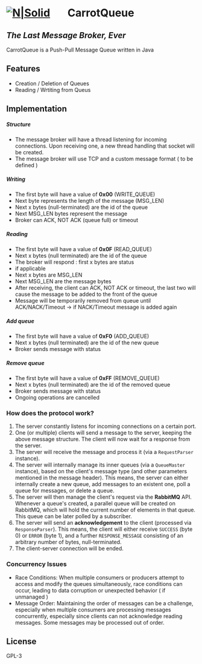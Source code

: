 #  [![N|Solid](https://cdn-icons-png.flaticon.com/32/1628/1628870.png)](https://nodesource.com/products/nsolid) &nbsp;&nbsp;&nbsp;&nbsp;&nbsp;&nbsp;CarrotQueue 
## _The Last Message Broker, Ever_ 




CarrotQueue is a Push-Pull Message Queue written in Java

## Features

- Creation / Deletion of Queues
- Reading / Wrtiting from Queus



## Implementation

##### Structure
- The message broker will have a thread listening for incoming connections. Upon receiving one, a new thread handling that socket will be created. 
- The message broker will use TCP and a custom message format ( to be defined )


##### Writing
- The first byte will have a value of **0x00** (WRITE_QUEUE)
- Next byte represents the length of the message (MSG_LEN)
- Next x bytes (null-terminated) are the id of the queue
- Next MSG_LEN bytes represent the message
- Broker can ACK, NOT ACK (queue full) or timeout

##### Reading
- The first byte will have a value of **0x0F** (READ_QUEUE)
- Next x bytes (null terminated) are the id of the queue
- The broker will respond : first x bytes are status
- if applicable
- Next x bytes are MSG_LEN
- Next MSG_LEN are the message bytes
- After receiving, the client can ACK, NOT ACK  or timeout, the last two will cause the message to be added to the front of the queue
- Message will be temporarily removed from queue until ACK/NACK/Timeout -> if NACK/Timeout message is added again

##### Add queue
- The first byte will have a value of **0xF0** (ADD_QUEUE)
- Next x bytes (null terminated) are the id of the new queue
- Broker sends message with status

##### Remove queue
- The first byte will have a value of **0xFF** (REMOVE_QUEUE)
- Next x bytes (null terminated) are the id of the removed queue
- Broker sends message with status 
- Ongoing operations are cancelled

### How does the protocol work?

1. The server constantly listens for incoming connections on a certain port.
2. One (or multiple) clients will send a message to the server, keeping the above message structure. The client will now wait for a response from the server.
3. The server will receive the message and process it (via a `RequestParser` instance).
4. The server will internally manage its inner queues (via a `QueueMaster` instance), based on the client's message type (and other parameters mentioned in the message header). This means, the server can either internally create a new queue, add messages to an existent one, poll a queue for messages, or delete a queue.
5. The server will then manage the client's request via the **RabbitMQ** API. Whenever a queue's created, a parallel queue will be created on RabbitMQ, which will hold the current number of elements in that queue. This queue can be later polled by a subscriber.
7. The server will send an **acknowledgement** to the client (processed via `ResponseParser`). This means, the client will either receive `SUCCESS` (byte 0) or `ERROR` (byte 1), and a further `RESPONSE_MESSAGE` consisting of an arbitrary number of bytes, null-terminated.
8. The client-server connection will be ended.

### Concurrency Issues
- Race Conditions: When multiple consumers or producers attempt to access and modify the queues simultaneously, race conditions can occur, leading to data corruption or unexpected behavior ( if unmanaged ) 
- Message Order: Maintaining the order of messages can be a challenge, especially when multiple consumers are processing messages concurrently, especially since clients can not acknowledge reading messages. Some messages may be processed out of order.


## License

GPL-3
